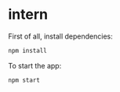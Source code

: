 # intern
First of all, install dependencies:
```bash
npm install
```

To start the app:
```bash
npm start
```
